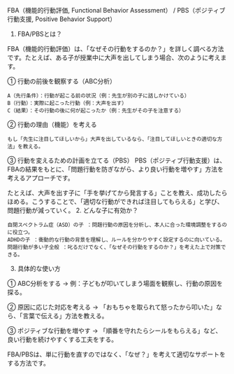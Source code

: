 FBA（機能的行動評価, Functional Behavior Assessment） / PBS（ポジティブ行動支援, Positive Behavior Support）
1. FBA/PBSとは？

FBA（機能的行動評価）は、「なぜその行動をするのか？」を詳しく調べる方法です。たとえば、ある子が授業中に大声を出してしまう場合、次のように考えます。

① 行動の前後を観察する（ABC分析）

    A（先行条件）：行動が起こる前の状況（例：先生が別の子に話しかけている）
    B（行動）：実際に起こった行動（例：大声を出す）
    C（結果）：その行動の後に何が起こったか（例：先生がその子を注意する）

② 行動の理由（機能）を考える

    もし「先生に注目してほしいから」大声を出しているなら、「注目してほしいときの適切な方法」を教える。

③ 行動を変えるための計画を立てる（PBS）
PBS（ポジティブ行動支援）は、FBAの結果をもとに、「問題行動を防ぎながら、より良い行動を増やす」方法を考えるアプローチです。

たとえば、大声を出す子に「手を挙げてから発言する」ことを教え、成功したらほめる。こうすることで、「適切な行動ができれば注目してもらえる」と学び、問題行動が減っていく。
2. どんな子に有効か？

    自閉スペクトラム症（ASD）の子 ：問題行動の原因を分析し、本人に合った環境調整をするのに役立つ。
    ADHDの子 ：衝動的な行動の背景を理解し、ルールを分かりやすく設定するのに向いている。
    問題行動が多い子全般 ：叱るだけでなく、「なぜその行動をするのか？」を考えた上で対策できる。

3. 具体的な使い方

① ABC分析をする
→ 例：子どもが叩いてしまう場面を観察し、行動の原因を探る。

② 原因に応じた対応を考える
→ 「おもちゃを取られて怒ったから叩いた」なら、「言葉で伝える」方法を教える。

③ ポジティブな行動を増やす
→ 「順番を守れたらシールをもらえる」など、良い行動を続けやすくする工夫をする。

FBA/PBSは、単に行動を直すのではなく、「なぜ？」を考えて適切なサポートをする方法です。